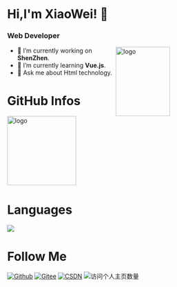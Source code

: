 # Hi,I'm XiaoWei!  👋

### Web Developer
<img src="https://github-readme-stats.vercel.app/api?username=ImXiaoWei&show_icons=true&theme=vue" alt="logo" height="160" align="right" width="50%" />

- 🔭 I’m currently working on **ShenZhen**.
- 🌱 I’m currently learning **Vue.js**.
- 💬 Ask me about Html technology.

# GitHub Infos

<img src="https://github-profile-trophy.vercel.app/?username=ImXiaoWei&theme=flat&column=7" alt="logo" height="160" align="center" style="margin: auto;" />

# Languages

<img src="https://github-readme-stats.vercel.app/api/top-langs/?username=ImXiaoWei&theme=vue" />

# Follow Me

[![Github](https://img.shields.io/github/followers/ImXiaoWei?label=Github&style=social)](https://github.com/ImXiaoWei)
[![Gitee](https://img.shields.io/badge/-码云-EA4335?style=flat-square&logo=Gitee&logoColor=white)](https://gitee.com/im_xiaowei)
[![CSDN](https://img.shields.io/badge/-CSDN-c14438?style=flat-square&logo=C&logoColor=white)](https://blog.csdn.net/im_xiaowei?spm=1000.2115.3001.5343)
![访问个人主页数量](https://komarev.com/ghpvc/?username=ImXiaoWei&color=green)
